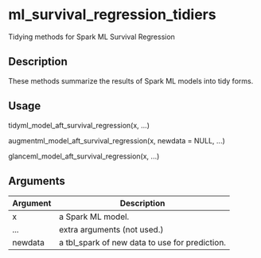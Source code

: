 # ml_survival_regression_tidiers


Tidying methods for Spark ML Survival Regression




## Description

These methods summarize the results of Spark ML models into tidy forms.





## Usage

tidyml_model_aft_survival_regression(x, ...)

augmentml_model_aft_survival_regression(x, newdata = NULL, ...)

glanceml_model_aft_survival_regression(x, ...)





## Arguments


Argument      |Description
------------- |----------------
x | a Spark ML model.
... | extra arguments (not used.)
newdata | a tbl_spark of new data to use for prediction.






